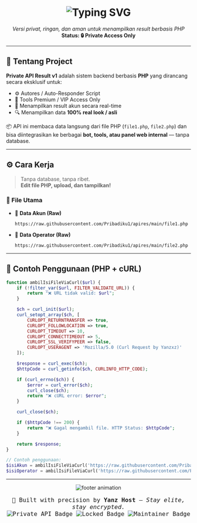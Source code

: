 
<h1 align="center">
  <img src="https://readme-typing-svg.herokuapp.com?font=Fira+Code&size=24&duration=4000&pause=1000&center=true&vCenter=true&width=435&lines=🚀+Private+API+Result+v1;💎+Powered+by+YanzHost+%E2%9A%A1" alt="Typing SVG" />
</h1>

<p align="center">
  <i>Versi privat, ringan, dan aman untuk menampilkan result berbasis PHP</i><br>
  <b>Status: 🔒 Private Access Only</b>
</p>

---

## 🔐 Tentang Project

**Private API Result v1** adalah sistem backend berbasis **PHP** yang dirancang secara eksklusif untuk:

- ⚙️ Autores / Auto-Responder Script
- 💎 Tools Premium / VIP Access Only
- 🧾 Menampilkan result akun secara real-time
- 🔍 Menampilkan data **100% real look / asli**

📦 API ini membaca data langsung dari file PHP (`file1.php`, `file2.php`) dan bisa diintegrasikan ke berbagai **bot, tools, atau panel web internal** — tanpa database.

---

## ⚙️ Cara Kerja

> Tanpa database, tanpa ribet.  
> **Edit file PHP, upload, dan tampilkan!**

### 📂 File Utama

- 📄 **Data Akun (Raw)**  
  ```
  https://raw.githubusercontent.com/Pribadiku1/apires/main/file1.php
  ```

- 👥 **Data Operator (Raw)**  
  ```
  https://raw.githubusercontent.com/Pribadiku1/apires/main/file2.php
  ```

---

## 🧪 Contoh Penggunaan (PHP + cURL)

```php
function ambilIsiFileViaCurl($url) {
    if (!filter_var($url, FILTER_VALIDATE_URL)) {
        return "❌ URL tidak valid: $url";
    }

    $ch = curl_init($url);
    curl_setopt_array($ch, [
        CURLOPT_RETURNTRANSFER => true,
        CURLOPT_FOLLOWLOCATION => true,
        CURLOPT_TIMEOUT => 10,
        CURLOPT_CONNECTTIMEOUT => 5,
        CURLOPT_SSL_VERIFYPEER => false,
        CURLOPT_USERAGENT => 'Mozilla/5.0 (Curl Request by Yanzxz)'
    ]);

    $response = curl_exec($ch);
    $httpCode = curl_getinfo($ch, CURLINFO_HTTP_CODE);

    if (curl_errno($ch)) {
        $error = curl_error($ch);
        curl_close($ch);
        return "❌ cURL error: $error";
    }

    curl_close($ch);

    if ($httpCode !== 200) {
        return "❌ Gagal mengambil file. HTTP Status: $httpCode";
    }

    return $response;
}

// Contoh penggunaan:
$isiAkun = ambilIsiFileViaCurl('https://raw.githubusercontent.com/Pribadiku1/apires/main/file1.php');
$isiOperator = ambilIsiFileViaCurl('https://raw.githubusercontent.com/Pribadiku1/apires/main/file2.php');
```


---

<p align="center">
  <img src="https://capsule-render.vercel.app/api?type=waving&color=0:6A5ACD,100:00BFFF&height=200&section=footer&text=Thanks%20for%20Using%20Private%20API%20🚀&fontSize=22&fontAlign=50&fontColor=ffffff" alt="footer animation"/>
</p>

<p align="center" style="font-family: 'Fira Code', monospace; font-size: 16px;">
  🔐 Built with precision by <strong>Yanz Host</strong> — <em>Stay elite, stay encrypted.</em><br>
  <img src="https://img.shields.io/badge/API-PRIVATE-blueviolet?style=flat-square&logo=php" alt="Private API Badge"/>
  <img src="https://img.shields.io/badge/Status-LOCKED-red?style=flat-square&logo=protonmail" alt="Locked Badge"/>
  <img src="https://img.shields.io/badge/Maintainer-Pribadiku1-blue?style=flat-square&logo=github" alt="Maintainer Badge"/>
</p>
